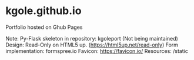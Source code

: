 # kgole.github.io
Portfolio hosted on Ghub Pages

Note: Py-Flask skeleton in repository: kgoleport (Not being maintained)
Design: Read-Only on HTML5 up. (https://html5up.net/read-only)
Form implementation: formspree.io
Favicon: https://favicon.io/
Resources: /static
